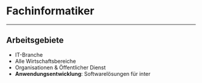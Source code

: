 # Fachinformatiker
___
## Arbeitsgebiete
- IT-Branche
- Alle Wirtschaftsbereiche
- Organisationen & Öffentlicher Dienst
- **Anwendungsentwicklung**: Softwarelösungen für inter